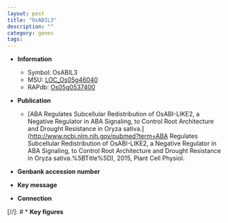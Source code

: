```yaml
---
layout: post
title: "OsABIL3"
description: ""
category: genes
tags: 
---
```


* **Information**  
    + Symbol: OsABIL3  
    + MSU: [LOC_Os05g46040](http://rice.plantbiology.msu.edu/cgi-bin/ORF_infopage.cgi?orf=LOC_Os05g46040)  
    + RAPdb: [Os05g0537400](http://rapdb.dna.affrc.go.jp/viewer/gbrowse_details/irgsp1?name=Os05g0537400)  

* **Publication**  
    + [ABA Regulates Subcellular Redistribution of OsABI-LIKE2, a Negative Regulator in ABA Signaling, to Control Root Architecture and Drought Resistance in Oryza sativa.](http://www.ncbi.nlm.nih.gov/pubmed?term=ABA Regulates Subcellular Redistribution of OsABI-LIKE2, a Negative Regulator in ABA Signaling, to Control Root Architecture and Drought Resistance in Oryza sativa.%5BTitle%5D), 2015, Plant Cell Physiol.

* **Genbank accession number**  

* **Key message**  

* **Connection**  

[//]: # * **Key figures**  


